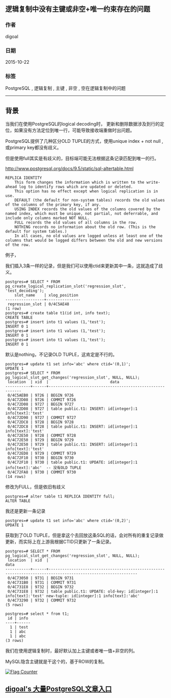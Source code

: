 ## 逻辑复制中没有主键或非空+唯一约束存在的问题  
                                                                                                                                                                       
### 作者                                                                                                                                                      
digoal                                                                                                                                                      
                                                                                                                                                      
### 日期                                                                                                                                                       
2015-10-22                                                                                                                                           
                                                                                                                                                        
### 标签                                                                                                                                                      
PostgreSQL , 逻辑复制 , 主键 , 非空 , 空在逻辑复制中的问题           
                                                                                                                                                                  
----                                                                                                                                                                  
                                                                                                                                                                   
## 背景                                                                                           
当我们在使用PostgreSQL的logical decoding时， 更新和删除数据涉及到行的定位，如果没有方法定位到唯一行，可能导致接收端重做时出问题。  
  
PostgreSQL提供了几种区分OLD TUPLE的方式，使用unique index + not null , 或primary key都没有歧义。  
  
但是使用full其实是有歧义的，目标端可能无法根据这条记录匹配到唯一的行。  
  
http://www.postgresql.org/docs/9.5/static/sql-altertable.html  
  
```  
REPLICA IDENTITY  
    This form changes the information which is written to the write-ahead log to identify rows which are updated or deleted.   
    This option has no effect except when logical replication is in use.   
    DEFAULT (the default for non-system tables) records the old values of the columns of the primary key, if any.   
    USING INDEX records the old values of the columns covered by the named index, which must be unique, not partial, not deferrable, and include only columns marked NOT NULL.   
    FULL records the old values of all columns in the row.   
    NOTHING records no information about the old row. (This is the default for system tables.)   
    In all cases, no old values are logged unless at least one of the columns that would be logged differs between the old and new versions of the row.  
```  
  
例子，  
  
我们插入3条一样的记录，但是我们可以使用ctid来更新其中一条，这就造成了歧义。  
  
```  
postgres=# SELECT * FROM pg_create_logical_replication_slot('regression_slot', 'test_decoding');  
    slot_name    | xlog_position   
-----------------+---------------  
 regression_slot | 0/4C5AE48  
(1 row)  
postgres=# create table t1(id int, info text);  
CREATE TABLE  
postgres=# insert into t1 values (1,'test');  
INSERT 0 1  
postgres=# insert into t1 values (1,'test');  
INSERT 0 1  
postgres=# insert into t1 values (1,'test');  
INSERT 0 1  
```  
  
默认是nothing，不记录OLD TUPLE，这肯定是不行的。  
  
```  
postgres=# update t1 set info='abc' where ctid='(0,1)';  
UPDATE 1  
postgres=# SELECT * FROM pg_logical_slot_get_changes('regression_slot', NULL, NULL);  
 location  | xid  |                           data                             
-----------+------+----------------------------------------------------------  
 0/4C5AEB0 | 9726 | BEGIN 9726  
 0/4C72D08 | 9726 | COMMIT 9726  
 0/4C72D08 | 9727 | BEGIN 9727  
 0/4C72D08 | 9727 | table public.t1: INSERT: id[integer]:1 info[text]:'test'  
 0/4C72D90 | 9727 | COMMIT 9727  
 0/4C72DC8 | 9728 | BEGIN 9728  
 0/4C72DC8 | 9728 | table public.t1: INSERT: id[integer]:1 info[text]:'test'  
 0/4C72E50 | 9728 | COMMIT 9728  
 0/4C72E50 | 9729 | BEGIN 9729  
 0/4C72E50 | 9729 | table public.t1: INSERT: id[integer]:1 info[text]:'test'  
 0/4C72ED8 | 9729 | COMMIT 9729  
 0/4C72F10 | 9730 | BEGIN 9730  
 0/4C72F10 | 9730 | table public.t1: UPDATE: id[integer]:1 info[text]:'abc'  -- 没有OLD TUPLE  
 0/4C72FA8 | 9730 | COMMIT 9730  
(14 rows)  
```  
  
修改为FULL，但是依旧有歧义  
  
```  
postgres=# alter table t1 REPLICA IDENTITY full;  
ALTER TABLE  
```  
  
我还是更新一条记录  
  
```  
postgres=# update t1 set info='abc' where ctid='(0,2)';  
UPDATE 1  
```  
  
获取到了OLD TUPLE，但是拿这个去回放这条SQL的话，会对所有的重复记录做更新，而实际上在上游我根据CTID只更新了一条记录。  
  
```  
postgres=# SELECT * FROM pg_logical_slot_get_changes('regression_slot', NULL, NULL);  
 location  | xid  |                                                    data                                                       
-----------+------+-------------------------------------------------------------------------------------------------------------  
 0/4C73050 | 9731 | BEGIN 9731  
 0/4C731B0 | 9731 | COMMIT 9731  
 0/4C731E8 | 9732 | BEGIN 9732  
 0/4C731E8 | 9732 | table public.t1: UPDATE: old-key: id[integer]:1 info[text]:'test' new-tuple: id[integer]:1 info[text]:'abc'  
 0/4C73290 | 9732 | COMMIT 9732  
(5 rows)  
  
postgres=# select * from t1;  
 id | info   
----+------  
  1 | test  
  1 | abc  
  1 | abc  
(3 rows)  
```  
  
我们在使用逻辑复制时，最好默认加上主键或者唯一值+非空的列。  
  
MySQL隐含主键就是干这个的，基于ROW的复制。  
  
<a rel="nofollow" href="http://info.flagcounter.com/h9V1"  ><img src="http://s03.flagcounter.com/count/h9V1/bg_FFFFFF/txt_000000/border_CCCCCC/columns_2/maxflags_12/viewers_0/labels_0/pageviews_0/flags_0/"  alt="Flag Counter"  border="0"  ></a>  
  
  
  
  
  
  
## [digoal's 大量PostgreSQL文章入口](https://github.com/digoal/blog/blob/master/README.md "22709685feb7cab07d30f30387f0a9ae")
  
